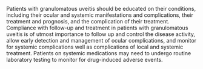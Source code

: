Patients with granulomatous uveitis should be educated on their conditions, including their ocular and systemic manifestations and complications, their treatment and prognosis, and the complication of their treatment. Compliance with follow-up and treatment in patients with granulomatous uveitis is of utmost importance to follow up and control the disease activity, allow early detection and management of ocular complications, and monitor for systemic complications well as complications of local and systemic treatment. Patients on systemic medications may need to undergo routine laboratory testing to monitor for drug-induced adverse events.